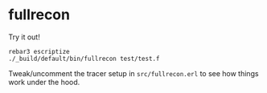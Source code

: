 # fullrecon

Try it out!

```
rebar3 escriptize
./_build/default/bin/fullrecon test/test.f
```

Tweak/uncomment the tracer setup in `src/fullrecon.erl` to see how things
work under the hood.
